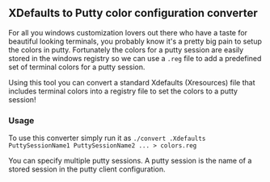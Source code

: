 ## XDefaults to Putty color configuration converter

For all you windows customization lovers out there who have a taste for beautiful looking terminals, you probably know it's a pretty big pain to setup the colors in putty. Fortunately the colors for a putty session are easily stored in the windows registry so we can use a `.reg` file to add a predefined set of terminal colors for a putty session.

Using this tool you can convert a standard Xdefaults (Xresources) file that includes terminal colors into a registry file to set the colors to a putty session!

### Usage

To use this converter simply run it as `./convert .Xdefaults PuttySessionName1 PuttySessionName2 ... > colors.reg`

You can specify multiple putty sessions. A putty session is the name of a stored session in the putty client configuration.